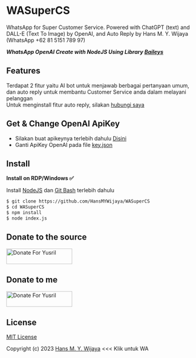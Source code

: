# WASuperCS
WhatsApp for Super Customer Service. Powered with ChatGPT (text) and DALL-E (Text To Image) by OpenAI, and Auto Reply by Hans M. Y. Wijaya (WhatsApp +62 81 5151 789 97)

***WhatsApp OpenAI Create with NodeJS Using Library [Baileys](https://github.com/adiwajshing/Baileys)***

## Features
Terdapat 2 fitur yaitu AI bot untuk menjawab berbagai pertanyaan umum, dan auto reply untuk membantu Customer Service anda dalam melayani pelanggan
<br>Untuk menginstall fitur auto reply, silakan [hubungi saya](https://wa.me/6281515178997)

## Get & Change OpenAI ApiKey
- Silakan buat apikeynya terlebih dahulu [Disini](https://beta.openai.com/account/api-keys)
- Ganti ApiKey OpenAI pada file [key.json](https://github.com/Sansekai/Wa-OpenAI/blob/3bd55740764bcb30084277f6be82d15b6ee25b99/key.json#L2)

## Install
**Install on RDP/Windows ✅**

Install [NodeJS](https://nodejs.org/en/download/)
 dan [Git Bash](https://git-scm.com/downloads) terlebih dahulu
```bash
$ git clone https://github.com/HansMYWijaya/WASuperCS
$ cd WASuperCS
$ npm install
$ node index.js
```

## Donate to the source
<a href="https://saweria.co/Sansekai" target="_blank"><img src="https://user-images.githubusercontent.com/26188697/180601310-e82c63e4-412b-4c36-b7b5-7ba713c80380.png" alt="Donate For Yusril" height="41" width="174"></a>

## Donate to me
<a href="https://saweria.co/hansmyw7" target="_blank"><img src="https://user-images.githubusercontent.com/26188697/180601310-e82c63e4-412b-4c36-b7b5-7ba713c80380.png" alt="Donate For Yusril" height="41" width="174"></a>

## License
[MIT License](https://github.com/HansMYWijaya/WASuperCS/blob/main/LICENSE)

Copyright (c) 2023 [Hans M. Y. Wijaya](https://wa.me/6281515178997) <<< Klik untuk WA
